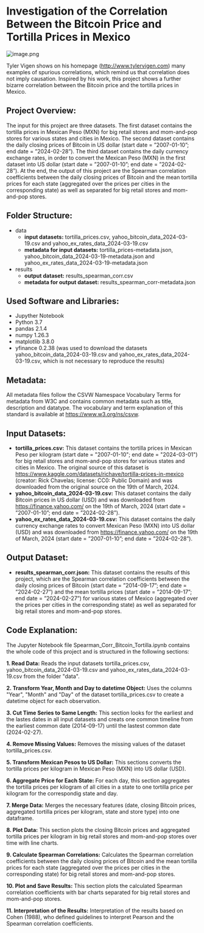 # Investigation of the Correlation Between the Bitcoin Price and Tortilla Prices in Mexico

![image.png](https://zenodo.org/badge/DOI/10.5281/zenodo.11080415.svg)

Tyler Vigen shows on his homepage (http://www.tylervigen.com) many examples of spurious correlations, which remind us that correlation does not imply causation. Inspired by his work, this project shows a further bizarre correlation between the Bitcoin price and the tortilla prices in Mexico.

## Project Overview:
The input for this project are three datasets. The first dataset contains the tortilla prices in Mexican Peso (MXN) for big retail stores and mom-and-pop stores for various states and cities in Mexico. The second dataset contains the daily closing prices of Bitcoin in US dollar (start date = ”2007-01-10”; end date = ”2024-02-28”). The third dataset contains the daily currency exchange rates, in order to convert the Mexican Peso (MXN) in the first dataset into US dollar (start date = ”2007-01-10”; end date = ”2024-02-28”). At the end, the output of this project are the Spearman correlation coefficients between the daily closing prices of Bitcoin and the mean tortilla prices for each state (aggregated over the prices per cities in the corresponding state) as well as separated for big retail stores and mom-and-pop stores.

## Folder Structure:
* data
  * **input datasets:** tortilla_prices.csv, yahoo_bitcoin_data_2024-03-19.csv and yahoo_ex_rates_data_2024-03-19.csv
  * **metadata for input datasets:** tortilla_prices-metadata.json, yahoo_bitcoin_data_2024-03-19-metadata.json and yahoo_ex_rates_data_2024-03-19-metadata.json
* results
  * **output dataset:** results_spearman_corr.csv
  * **metadata for output dataset:** results_spearman_corr-metadata.json

## Used Software and Libraries:
* Jupyther Notebook
* Python 3.7
* pandas 2.1.4
* numpy 1.26.3
* matplotlib 3.8.0
* yfinance 0.2.38 (was used to download the datasets yahoo_bitcoin_data_2024-03-19.csv and yahoo_ex_rates_data_2024-03-19.csv, which is not necessary to reproduce the results)

## Metadata:
All metadata files follow the CSVW Namespace Vocabulary Terms for metadata from W3C and contains common metadata such as title, description and datatype. The vocabulary and term explanation of this standard is available at https://www.w3.org/ns/csvw.

## Input Datasets:
* **tortilla_prices.csv:** This dataset contains the tortilla prices in Mexican Peso per kilogram (start date = "2007-01-10"; end date = "2024-03-01") for big retail stores and mom-and-pop stores for various states and cities in Mexico. The original source of this dataset is https://www.kaggle.com/datasets/richave/tortilla-prices-in-mexico (creator: Rick Chavelas; license: CC0: Public Domain) and was downloaded from the original source on the 19th of March, 2024.
* **yahoo_bitcoin_data_2024-03-19.csv:** This dataset contains the daily Bitcoin prices in US dollar (USD) and was downloaded from https://finance.yahoo.com/ on the 19th of March, 2024 (start date = ”2007-01-10”; end date = ”2024-02-28”).
* **yahoo_ex_rates_data_2024-03-19.csv:** This dataset contains the daily currency exchange rates to convert Mexican Peso (MXN) into US dollar (USD) and was downloaded from https://finance.yahoo.com/ on the 19th of March, 2024 (start date = ”2007-01-10”; end date = ”2024-02-28”).

## Output Dataset:
* **results_spearman_corr.json:** This dataset contains the results of this project, which are the Spearman correlation coefficients between the daily closing prices of Bitcoin (start date = ”2014-09-17”; end date = ”2024-02-27”) and the mean tortilla prices (start date = ”2014-09-17”; end date = ”2024-02-27”) for various states of Mexico (aggregated over the prices per cities in the corresponding state) as well as separated for big retail stores and mom-and-pop stores.

## Code Explanation:
The Jupyter Notebook file Spearman_Corr_Bitcoin_Tortilla.ipynb contains the whole code of this project and is structured in the following sections:

**1. Read Data:** Reads the input datasets tortilla_prices.csv, yahoo_bitcoin_data_2024-03-19.csv and yahoo_ex_rates_data_2024-03-19.csv from the folder "data".

**2. Transform Year, Month and Day to datetime Object:** Uses the columns "Year", "Month" and "Day" of the dataset tortilla_prices.csv to create a datetime object for each observation.

**3. Cut Time Series to Same Length:** This section looks for the earliest and the lastes dates in all input datasets and creats one common timeline from the earliest common date (2014-09-17) until the lastest common date (2024-02-27).

**4. Remove Missing Values:** Removes the missing values of the dataset tortilla_prices.csv.

**5. Transform Mexican Pesos to US Dollar:** This sections converts the tortilla prices per kilogram in Mexican Peso (MXN) into US dollar (USD).

**6. Aggregate Price for Each State:** For each day, this section aggregates the tortilla prices per kilogram of all cities in a state to one tortilla price per kilogram for the correspondig state and day.

**7. Merge Data:** Merges the necessary features (date, closing Bitcoin prices, aggregated tortilla prices per kilogram, state and store type) into one dataframe.

**8. Plot Data:** This section plots the closing Bitcoin prices and aggregated tortilla prices per kilogram in big retail stores and mom-and-pop stores over time with line charts.

**9. Calculate Spearman Correlations:** Calculates the Spearman correlation coefficients between the daily closing prices of Bitcoin and the mean tortilla prices for each state (aggregated over the prices per cities in the corresponding state) for big retail stores and mom-and-pop stores.

**10. Plot and Save Results:** This section plots the calculated Spearman correlation coefficients with bar charts separated for big retail stores and mom-and-pop stores.

**11. Interpretation of the Results:** Interpretation of the results based on Cohen (1988), who defined guidelines to interpret Pearson and the Spearman correlation coefficients.


